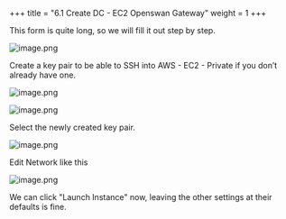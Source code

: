 +++
title = "6.1 Create DC - EC2 Openswan Gateway"
weight = 1
+++


This form is quite long, so we will fill it out step by step.


![image.png](/images/004-iv-setup-vpc-dc-resources/006-6-ec2-dc-ec2-openswan-gateway/20-669229-image.png)


Create a key pair to be able to SSH into AWS - EC2 - Private if you don’t already have one.


![image.png](/images/004-iv-setup-vpc-dc-resources/006-6-ec2-dc-ec2-openswan-gateway/20-313945-image.png)


![image.png](/images/004-iv-setup-vpc-dc-resources/006-6-ec2-dc-ec2-openswan-gateway/20-680991-image.png)


Select the newly created key pair.


![image.png](/images/004-iv-setup-vpc-dc-resources/006-6-ec2-dc-ec2-openswan-gateway/20-617302-image.png)


Edit Network like this


![image.png](/images/004-iv-setup-vpc-dc-resources/006-6-ec2-dc-ec2-openswan-gateway/20-116942-image.png)


We can click "Launch Instance" now, leaving the other settings at their defaults is fine.


